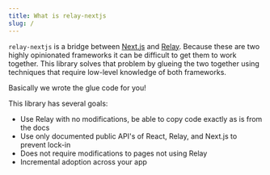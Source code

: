 ```yaml
---
title: What is relay-nextjs
slug: /
---
```


`relay-nextjs` is a bridge between [Next.js](https://nextjs.org/) and
[Relay](https://relay.dev). Because these are two highly opinionated frameworks
it can be difficult to get them to work together. This library solves that problem
by glueing the two together using techniques that require low-level knowledge of
both frameworks.

Basically we wrote the glue code for you!

This library has several goals:

- Use Relay with no modifications, be able to copy code exactly as is from the docs
- Use only documented public API's of React, Relay, and Next.js to prevent lock-in
- Does not require modifications to pages not using Relay
- Incremental adoption across your app
